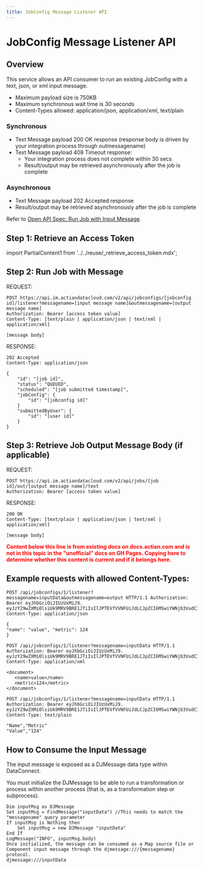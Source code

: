 ```yaml
---
title: JobConfig Message Listener API
---
```


# JobConfig Message Listener API

## Overview

This service allows an API consumer to run an existing JobConfig with a text, json, or xml input message.

* Maximum payload size is 750KB
* Maximum synchronous wait time is 30 seconds
* Content-Types allowed: application/json, application/xml, text/plain

### Synchronous

* Text Message payload 200 OK response (response body is driven by your integration process through outmessagename)
* Text Message payload 408 Timeout response:
  * Your integration process does not complete within 30 secs
  * Result/output may be retrieved asynchronously after the job is complete

### Asynchronous

* Text Message payload 202 Accepted response
* Result/output may be retrieved asynchronously after the job is complete

Refer to [Open API Spec: Run Job with Input Message](https://console.im.actiandatacloud.com/apidocs/#/Job%20Execution/runJobConfigWithMessage).

## Step 1: Retrieve an Access Token

import PartialContent1 from '../../reuse/_retrieve_access_token.mdx';

<PartialContent1 name="retrieve_access_token" />

## Step 2: Run Job with Message

REQUEST:

```
POST https://api.im.actiandatacloud.com/v2/api/jobconfigs/[jobconfig id]/listener?messagename=[input message name]&outmessagename=[output message name]
Authorization: Bearer [access token value]
Content-Type: [text/plain | application/json | text/xml | application/xml]

[message body]
```
RESPONSE:

```
202 Accepted
Content-Type: application/json

{
    "id": "[job id]",
    "status": "QUEUED",
    "scheduled": "[job submitted timestamp]",
    "jobConfig": {
        "id": "[jobconfig id]"
    }
    "submittedByUser": {
        "id": "[user id]"
    }
}
```

## Step 3: Retrieve Job Output Message Body (if applicable)

REQUEST:

```
POST https://api.im.actiandatacloud.com/v2/api/jobs/[job id]/out/[output message name]/text
Authorization: Bearer [access token value]
```
RESPONSE:

```
200 OK
Content-Type: [text/plain | application/json | text/xml | application/xml]

[message body]
```

**<font color="red">Content below this line is from existing docs on docs.actian.com and is not in this topic in the "unofficial" docs on GH Pages. Copying here to determine whether this content is current and if it belongs here.</font>**

 ## Example requests with allowed Content-Types:
 ```
POST /api/jobconfigs/1/listener?messagename=inputData&outmessagename=output HTTP/1.1 Authorization: Bearer eyJhbGciOiJIUzUxMiJ9. eyJzY29wZXMiOlsiUk9MRV9BRE1JTiIsIlJPTEVfVVNFUiJdLCJpZCI6MSwiYWNjb3VudCI6MSwic Content-Type: application/json

{
"name": "value", "metric": 124
}

POST /api/jobconfigs/1/listener?messagename=inputData HTTP/1.1 Authorization: Bearer eyJhbGciOiJIUzUxMiJ9.
eyJzY29wZXMiOlsiUk9MRV9BRE1JTiIsIlJPTEVfVVNFUiJdLCJpZCI6MSwiYWNjb3VudCI6MSwic Content-Type: application/xml

<document>
    <name>value</name>
    <metric>124</metric>
</document>

POST /api/jobconfigs/1/listener?messagename=inputData HTTP/1.1 Authorization: Bearer eyJhbGciOiJIUzUxMiJ9.
eyJzY29wZXMiOlsiUk9MRV9BRE1JTiIsIlJPTEVfVVNFUiJdLCJpZCI6MSwiYWNjb3VudCI6MSwic Content-Type: text/plain

"Name","Metric"
"Value","124"
```

## How to Consume the Input Message

The input message is exposed as a DJMessage data type within DataConnect.

You must initialize the DJMessage to be able to run a transformation or process within another process (that is, as a transformation step or subprocess).

```
Dim inputMsg as DJMessage
Set inputMsg = FindMessage("inputData") //This needs to match the "messagename" query parameter
If inputMsg is Nothing then
    Set inputMsg = new DJMessage "inputData"
End If
LogMessage("INFO", inputMsg.body)
Once initialized, the message can be consumed as a Map source file or Component input message through the djmessage:///{messagename} protocol.
djmessage:///inputData
```
